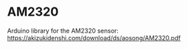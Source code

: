 # AM2320

Arduino library for the AM2320 sensor:
https://akizukidenshi.com/download/ds/aosong/AM2320.pdf
